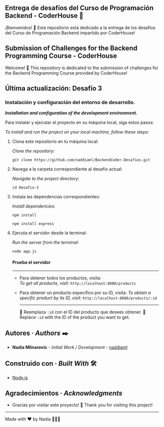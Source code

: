 
## Entrega de desafíos del Curso de Programación Backend - CoderHouse :rocket:

¡Bienvenidos! :wave: Este repositorio está dedicado a la entrega de los desafíos del Curso de Programación Backend impartido por CoderHouse!


## Submission of Challenges for the Backend Programming Course - CoderHouse

Welcome! :wave: This repository is dedicated to the submission of challenges for the Backend Programming Course provided by CoderHouse!




## Última actualización: Desafío 3 

### Instalación y configuración del entorno de desarrollo.
***Installation and configuration of the development environment.***

Para instalar y ejecutar el proyecto en su máquina local, siga estos pasos:

*To install and run the project on your local machine, follow these steps:*

 1.  Clona este repositorio en tu máquina local:

	 *Clone the repository:*

	 ``` git clone https://github.com/naddiaml/BackendCoder-Desafios.git ```
		    
    
 2.  Navega a la carpeta correspondiente al desafío actual:
 	
	  *Navigate to the project directory:*

		``` cd Desafio-3 ```
		    
 3.  Instala las dependencias correspondientes:

	 *Install dependencies:*

		``` npm install ```

		``` npm install express ```
    
4.  Ejecuta el servidor desde la terminal:

	*Run the server from the terminal:*
	
	  ``` node app.js ```
	    
	#### Prueba el servidor
	-------------------------
	 - Para obtener todos los productos, visita: 	
		 *To get all products, visit:*
		 `http://localhost:8080/products`
	 
	-  Para obtener un producto específico por su ID, visita: 
		*To obtain a specific product by its ID, visit:*
		`http://localhost:8080/products/:id`
		***
		:arrows_counterclockwise: Reemplaza `:id` con el ID del producto que desees obtener.
		:arrows_counterclockwise:  Replace `:id` with the ID of the product you want to get.

  
  
## Autores · *Authors* ✒️

-  **Nadia Mlinarevic** - _Initial Work / Development_ - [naddiaml](https://github.com/naddiaml)


## Construido con · *Built With* 🛠️

-  [Node.js](https://nodejs.org/) 



## Agradecimientos · *Acknowledgments*

- Gracias por visitar este proyecto! 🚀 
	Thank you for visiting this project! 

----------

Made with ❤️ by Nadia 👩🏻‍💻